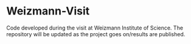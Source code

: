 # Weizmann-Visit

Code developed during the visit at Weizmann Institute of Science. The repository will be updated as the project goes on/results are published.
